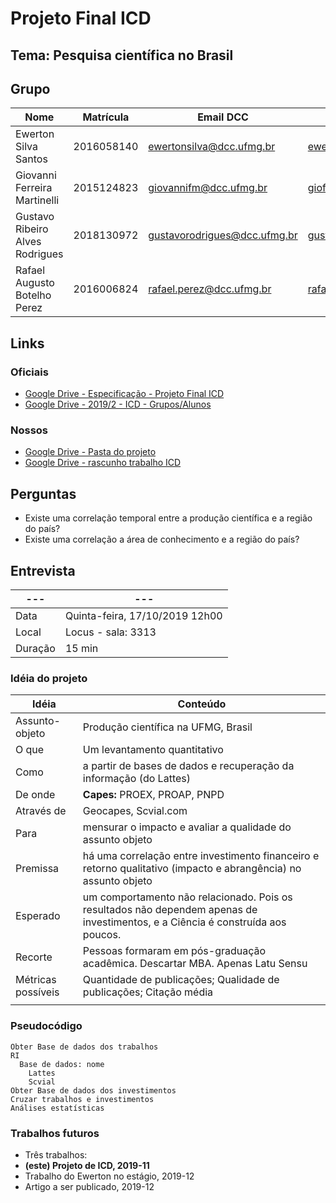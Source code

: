 # Projeto Final ICD

## Tema: Pesquisa científica no Brasil

## Grupo

| Nome | Matrícula | Email DCC | Email Gmail | Github |
|---|---|---|---|---|
| Ewerton Silva Santos | 2016058140 | ewertonsilva@dcc.ufmg.br | ewerton.ufmg@gmail.com | EwertondcSilv |
| Giovanni Ferreira Martinelli | 2015124823 | giovannifm@dcc.ufmg.br | giofmartinelli@gmail.com | GiowGiow |
| Gustavo Ribeiro Alves Rodrigues | 2018130972 | gustavorodrigues@dcc.ufmg.br | gustavo.joesty@gmail.com | joesty |
| Rafael Augusto Botelho Perez | 2016006824 | rafael.perez@dcc.ufmg.br | rafaelperez1279@gmail.com | r-perez |

## Links

### Oficiais

* [Google Drive - Especificação - Projeto Final ICD](https://docs.google.com/document/d/1tJwYQIbTdlfAWwAwHR3mBXjZeg8maoH5CzHthcn4vxk/edit#heading=h.muyl8t3jhjbx)
* [Google Drive - 2019/2 - ICD - Grupos/Alunos](https://docs.google.com/spreadsheets/d/1BmVZdZ2k8KWKVSuGiE8g4YV8Nfhk7iMJzO-4foKs2J0/edit#gid=0)

### Nossos

* [Google Drive - Pasta do projeto](https://drive.google.com/drive/folders/1-iB7BB3GxTq5W9UozeaA8FoLCUE3Zxcp)
* [Google Drive - rascunho trabalho ICD](https://docs.google.com/document/d/1hR7Oir4bJwNSfX3T1NLorAhYYAST-M0AuuKPb37lyfo/edit)

## Perguntas

* Existe uma correlação temporal entre a produção científica e a região do país?
* Existe uma correlação a área de conhecimento e a região do país?

## Entrevista

|---|---|
|---|---|
| Data | Quinta-feira, 17/10/2019 12h00 |
| Local | Locus - sala: 3313 |
| Duração | 15 min |

### Idéia do projeto

| Idéia | Conteúdo |
|---|---|
| Assunto-objeto | Produção científica na UFMG, Brasil |
| O que | Um levantamento quantitativo |
| Como | a partir de bases de dados e recuperação da informação (do Lattes) |
| De onde | **Capes:** PROEX, PROAP, PNPD |
| Através de | Geocapes, Scvial.com |
| Para | mensurar o impacto e avaliar a qualidade do assunto objeto |
| Premissa | há uma correlação entre investimento financeiro e retorno qualitativo (impacto e abrangência) no assunto objeto |
| Esperado | um comportamento não relacionado. Pois os resultados não dependem apenas de investimentos, e a Ciência é construída aos poucos.|
| Recorte | Pessoas formaram em pós-graduação acadêmica. Descartar MBA. Apenas Latu Sensu |
| Métricas possíveis | Quantidade de publicações; Qualidade de publicações; Citação média |
|  |  |

### Pseudocódigo
    Obter Base de dados dos trabalhos
    RI
      Base de dados: nome
        Lattes
        Scvial
    Obter Base de dados dos investimentos
    Cruzar trabalhos e investimentos
    Análises estatísticas

### Trabalhos futuros

* Três trabalhos:
 * **(este) Projeto de ICD, 2019-11**
 * Trabalho do Ewerton no estágio, 2019-12
 * Artigo a ser publicado, 2019-12
